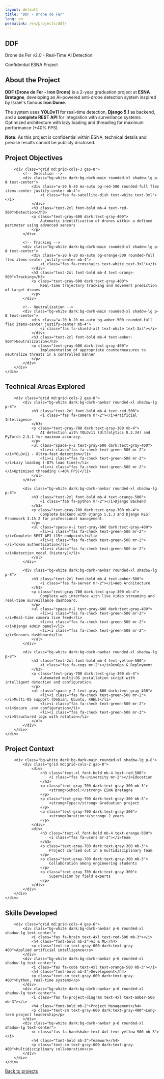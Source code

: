 ```yaml
---
layout: default
title: "DDF - Drone de Fer"
lang: en
permalink: /en/projects/ddf/
---
```


<!-- Hero Section -->
<section class="py-20 bg-gradient-to-br from-red-500/10 to-orange-500/10">
    <div class="max-w-7xl mx-auto px-4">
        <div class="text-center mb-12">
            <div class="inline-block p-6 bg-gradient-to-br from-red-500 to-orange-600 rounded-3xl shadow-2xl mb-6">
                <i class="fas fa-helicopter text-white text-7xl"></i>
            </div>
            <h1 class="text-5xl md:text-6xl font-bold mb-4 text-red-500">DDF</h1>
            <p class="text-2xl text-gray-600 dark:text-gray-400 mb-4">
                Drone de Fer v2.0 - Real-Time AI Detection
            </p>
            <span class="inline-block px-6 py-2 bg-amber-500 text-white rounded-full text-lg font-semibold">
                <i class="fas fa-lock mr-2"></i>Confidential ESNA Project
            </span>
        </div>
    </div>
</section>

<!-- Description -->
<section class="py-20">
    <div class="max-w-5xl mx-auto px-4">
        <div class="bg-white dark:bg-dark-navbar rounded-2xl shadow-2xl p-8 md:p-12">
            <h2 class="text-3xl font-bold mb-6 text-red-500">
                <i class="fas fa-info-circle mr-3"></i>About the Project
            </h2>
            <p class="text-lg text-gray-700 dark:text-gray-300 mb-6">
                <strong>DDF (Drone de Fer - Iron Drone)</strong> is a 2-year graduation project at <strong>ESNA Bretagne</strong>, developing an AI-powered anti-drone detection system inspired by Israel's famous <strong>Iron Dome</strong>.
            </p>
            <p class="text-lg text-gray-700 dark:text-gray-300 mb-6">
                The system uses <strong>YOLOv11</strong> for real-time detection, <strong>Django 5.1</strong> as backend, and a <strong>complete REST API</strong> for integration with surveillance systems. Optimized architecture with lazy loading and threading for maximum performance (+40% FPS).
            </p>
            <div class="bg-amber-100 dark:bg-amber-900/20 border-l-4 border-amber-500 p-4 rounded">
                <p class="text-amber-800 dark:text-amber-200">
                    <i class="fas fa-exclamation-triangle mr-2"></i>
                    <strong>Note:</strong> As this project is confidential within ESNA, technical details and precise results cannot be publicly disclosed.
                </p>
            </div>
        </div>
    </div>
</section>

<!-- Objectives -->
<section class="py-20 bg-gray-100 dark:bg-dark-navbar">
    <div class="max-w-7xl mx-auto px-4">
        <h2 class="text-4xl font-bold text-center mb-16">
            <i class="fas fa-bullseye text-red-500 mr-3"></i>Project Objectives
        </h2>

        <div class="grid md:grid-cols-3 gap-8">
            <!-- Detection -->
            <div class="bg-white dark:bg-dark-main rounded-xl shadow-lg p-8 text-center">
                <div class="w-20 h-20 mx-auto bg-red-500 rounded-full flex items-center justify-center mb-4">
                    <i class="fas fa-satellite-dish text-white text-3xl"></i>
                </div>
                <h3 class="text-2xl font-bold mb-4 text-red-500">Detection</h3>
                <p class="text-gray-600 dark:text-gray-400">
                    Automatic identification of drones within a defined perimeter using advanced sensors
                </p>
            </div>

            <!-- Tracking -->
            <div class="bg-white dark:bg-dark-main rounded-xl shadow-lg p-8 text-center">
                <div class="w-20 h-20 mx-auto bg-orange-500 rounded-full flex items-center justify-center mb-4">
                    <i class="fas fa-crosshairs text-white text-3xl"></i>
                </div>
                <h3 class="text-2xl font-bold mb-4 text-orange-500">Tracking</h3>
                <p class="text-gray-600 dark:text-gray-400">
                    Real-time trajectory tracking and movement prediction of target drones
                </p>
            </div>

            <!-- Neutralization -->
            <div class="bg-white dark:bg-dark-main rounded-xl shadow-lg p-8 text-center">
                <div class="w-20 h-20 mx-auto bg-amber-500 rounded-full flex items-center justify-center mb-4">
                    <i class="fas fa-shield-alt text-white text-3xl"></i>
                </div>
                <h3 class="text-2xl font-bold mb-4 text-amber-500">Neutralization</h3>
                <p class="text-gray-600 dark:text-gray-400">
                    Implementation of appropriate countermeasures to neutralize threats in a controlled manner
                </p>
            </div>
        </div>
    </div>
</section>

<!-- Technologies -->
<section class="py-20">
    <div class="max-w-7xl mx-auto px-4">
        <h2 class="text-4xl font-bold text-center mb-16">
            <i class="fas fa-microchip text-red-500 mr-3"></i>Technical Areas Explored
        </h2>

        <div class="grid md:grid-cols-2 gap-8">
            <div class="bg-white dark:bg-dark-navbar rounded-xl shadow-lg p-8">
                <h3 class="text-2xl font-bold mb-4 text-red-500">
                    <i class="fas fa-camera mr-2"></i>Artificial Intelligence
                </h3>
                <p class="text-gray-700 dark:text-gray-300 mb-4">
                    AI detection with YOLOv11 (Ultralytics 8.3.34) and PyTorch 2.5.1 for maximum accuracy.
                </p>
                <ul class="space-y-2 text-gray-600 dark:text-gray-400">
                    <li><i class="fas fa-check text-green-500 mr-2"></i>YOLOv11 - Ultra-fast detection</li>
                    <li><i class="fas fa-check text-green-500 mr-2"></i>Lazy loading (-87% load time)</li>
                    <li><i class="fas fa-check text-green-500 mr-2"></i>Optimized threading (+40% FPS)</li>
                </ul>
            </div>

            <div class="bg-white dark:bg-dark-navbar rounded-xl shadow-lg p-8">
                <h3 class="text-2xl font-bold mb-4 text-orange-500">
                    <i class="fab fa-python mr-2"></i>Django Backend
                </h3>
                <p class="text-gray-700 dark:text-gray-300 mb-4">
                    Complete backend with Django 5.1.3 and Django REST Framework 3.15.2 for professional management.
                </p>
                <ul class="space-y-2 text-gray-600 dark:text-gray-400">
                    <li><i class="fas fa-check text-green-500 mr-2"></i>Complete REST API (15+ endpoints)</li>
                    <li><i class="fas fa-check text-green-500 mr-2"></i>Token authentication</li>
                    <li><i class="fas fa-check text-green-500 mr-2"></i>Detection model (history)</li>
                </ul>
            </div>

            <div class="bg-white dark:bg-dark-navbar rounded-xl shadow-lg p-8">
                <h3 class="text-2xl font-bold mb-4 text-amber-500">
                    <i class="fas fa-server mr-2"></i>Web Architecture
                </h3>
                <p class="text-gray-700 dark:text-gray-300 mb-4">
                    Complete web interface with live video streaming and real-time surveillance dashboard.
                </p>
                <ul class="space-y-2 text-gray-600 dark:text-gray-400">
                    <li><i class="fas fa-check text-green-500 mr-2"></i>Real-time camera live feed</li>
                    <li><i class="fas fa-check text-green-500 mr-2"></i>Django admin panel</li>
                    <li><i class="fas fa-check text-green-500 mr-2"></i>Sensors dashboard</li>
                </ul>
            </div>

            <div class="bg-white dark:bg-dark-navbar rounded-xl shadow-lg p-8">
                <h3 class="text-2xl font-bold mb-4 text-yellow-500">
                    <i class="fas fa-cogs mr-2"></i>DevOps & Deployment
                </h3>
                <p class="text-gray-700 dark:text-gray-300 mb-4">
                    Automated multi-OS installation script with intelligent detection and configuration.
                </p>
                <ul class="space-y-2 text-gray-600 dark:text-gray-400">
                    <li><i class="fas fa-check text-green-500 mr-2"></i>Multi-OS support (Debian, Ubuntu, RHEL)</li>
                    <li><i class="fas fa-check text-green-500 mr-2"></i>Secure .env configuration</li>
                    <li><i class="fas fa-check text-green-500 mr-2"></i>Structured logs with rotation</li>
                </ul>
            </div>
        </div>
    </div>
</section>

<!-- Context -->
<section class="py-20 bg-gray-100 dark:bg-dark-navbar">
    <div class="max-w-5xl mx-auto px-4">
        <h2 class="text-4xl font-bold text-center mb-12">
            <i class="fas fa-graduation-cap text-red-500 mr-3"></i>Project Context
        </h2>
        
        <div class="bg-white dark:bg-dark-main rounded-xl shadow-lg p-8">
            <div class="grid md:grid-cols-2 gap-8">
                <div>
                    <h3 class="text-xl font-bold mb-4 text-red-500">
                        <i class="fas fa-university mr-2"></i>Education
                    </h3>
                    <p class="text-gray-700 dark:text-gray-300 mb-3">
                        <strong>School:</strong> ESNA Bretagne
                    </p>
                    <p class="text-gray-700 dark:text-gray-300 mb-3">
                        <strong>Type:</strong> Graduation project
                    </p>
                    <p class="text-gray-700 dark:text-gray-300">
                        <strong>Duration:</strong> 2 years
                    </p>
                </div>
                <div>
                    <h3 class="text-xl font-bold mb-4 text-orange-500">
                        <i class="fas fa-users mr-2"></i>Team
                    </h3>
                    <p class="text-gray-700 dark:text-gray-300 mb-3">
                        Project carried out in a multidisciplinary team
                    </p>
                    <p class="text-gray-700 dark:text-gray-300 mb-3">
                        Collaboration among engineering students
                    </p>
                    <p class="text-gray-700 dark:text-gray-300">
                        Supervision by field experts
                    </p>
                </div>
            </div>
        </div>
    </div>
</section>

<!-- Skills Acquired -->
<section class="py-20">
    <div class="max-w-7xl mx-auto px-4">
        <h2 class="text-4xl font-bold text-center mb-16">
            <i class="fas fa-award text-amber-500 mr-3"></i>Skills Developed
        </h2>

        <div class="grid md:grid-cols-4 gap-6">
            <div class="bg-white dark:bg-dark-navbar p-6 rounded-xl shadow-lg text-center">
                <i class="fas fa-brain text-4xl text-red-500 mb-3"></i>
                <h4 class="font-bold mb-2">AI & ML</h4>
                <p class="text-sm text-gray-600 dark:text-gray-400">Applied artificial intelligence</p>
            </div>
            <div class="bg-white dark:bg-dark-navbar p-6 rounded-xl shadow-lg text-center">
                <i class="fas fa-code text-4xl text-orange-500 mb-3"></i>
                <h4 class="font-bold mb-2">Development</h4>
                <p class="text-sm text-gray-600 dark:text-gray-400">Python, real-time systems</p>
            </div>
            <div class="bg-white dark:bg-dark-navbar p-6 rounded-xl shadow-lg text-center">
                <i class="fas fa-project-diagram text-4xl text-amber-500 mb-3"></i>
                <h4 class="font-bold mb-2">Project Management</h4>
                <p class="text-sm text-gray-600 dark:text-gray-400">Long-term project leadership</p>
            </div>
            <div class="bg-white dark:bg-dark-navbar p-6 rounded-xl shadow-lg text-center">
                <i class="fas fa-handshake text-4xl text-yellow-500 mb-3"></i>
                <h4 class="font-bold mb-2">Teamwork</h4>
                <p class="text-sm text-gray-600 dark:text-gray-400">Multidisciplinary collaboration</p>
            </div>
        </div>
    </div>
</section>

<!-- Navigation -->
<section class="py-12">
    <div class="max-w-5xl mx-auto px-4 text-center">
        <a href="{{ site.baseurl }}/en/projects/" class="inline-block bg-red-500 hover:bg-red-600 text-white font-bold py-3 px-8 rounded-lg shadow-lg transition duration-300">
            <i class="fas fa-arrow-left mr-2"></i>Back to projects
        </a>
    </div>
</section>
